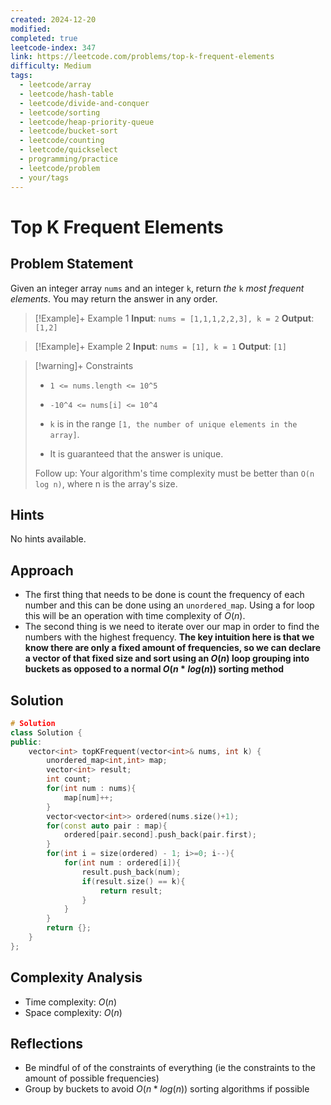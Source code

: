 ```yaml
---
created: 2024-12-20
modified: 
completed: true
leetcode-index: 347
link: https://leetcode.com/problems/top-k-frequent-elements
difficulty: Medium
tags:
  - leetcode/array
  - leetcode/hash-table
  - leetcode/divide-and-conquer
  - leetcode/sorting
  - leetcode/heap-priority-queue
  - leetcode/bucket-sort
  - leetcode/counting
  - leetcode/quickselect
  - programming/practice
  - leetcode/problem
  - your/tags
---
```

# Top K Frequent Elements

## Problem Statement
Given an integer array `nums` and an integer `k`, return *the* `k` *most frequent elements*. You may return the answer in any order.

 

>[!Example]+ Example 1
>**Input**: `nums = [1,1,1,2,2,3], k = 2`
>**Output**: `[1,2]
`

>[!Example]+ Example 2
>**Input**: `nums = [1], k = 1`
>**Output**: `[1]
`

>[!warning]+ Constraints
>- `1 <= nums.length <= 10^5`
>
>- `-10^4 <= nums[i] <= 10^4`
>
>- `k` is in the range `[1, the number of unique elements in the array]`.
>
>- It is guaranteed that the answer is unique.
>
>
>
>
>
>
>
>
>Follow up: Your algorithm's time complexity must be better than `O(n log n)`, where n is the array's size.
## Hints
No hints available.
## Approach

- The first thing that needs to be done is count the frequency of each number and this can be done using an `unordered_map`. Using a for loop this will be an operation with time complexity of $O(n)$.
- The second thing is we need to iterate over our map in order to find the numbers with the highest frequency. **The key intuition here is that we know there are only a fixed amount of frequencies, so we can declare a vector of that fixed size and sort using an $O(n)$ loop grouping into buckets as opposed to a normal $O(n*log(n))$ sorting method** 
## Solution

```cpp
# Solution
class Solution {
public:
    vector<int> topKFrequent(vector<int>& nums, int k) {
        unordered_map<int,int> map;
        vector<int> result;
        int count;
        for(int num : nums){
            map[num]++;
        }
        vector<vector<int>> ordered(nums.size()+1);
        for(const auto pair : map){
            ordered[pair.second].push_back(pair.first);
        }
        for(int i = size(ordered) - 1; i>=0; i--){
            for(int num : ordered[i]){
                result.push_back(num);
                if(result.size() == k){
                    return result;
                }
            }
        }
        return {};
    }
};
```

## Complexity Analysis

- Time complexity: $O(n)$
- Space complexity: $O(n)$

## Reflections
- Be mindful of of the constraints of everything (ie the constraints to the amount of possible frequencies)
- Group by buckets to avoid $O(n*log(n))$ sorting algorithms if possible